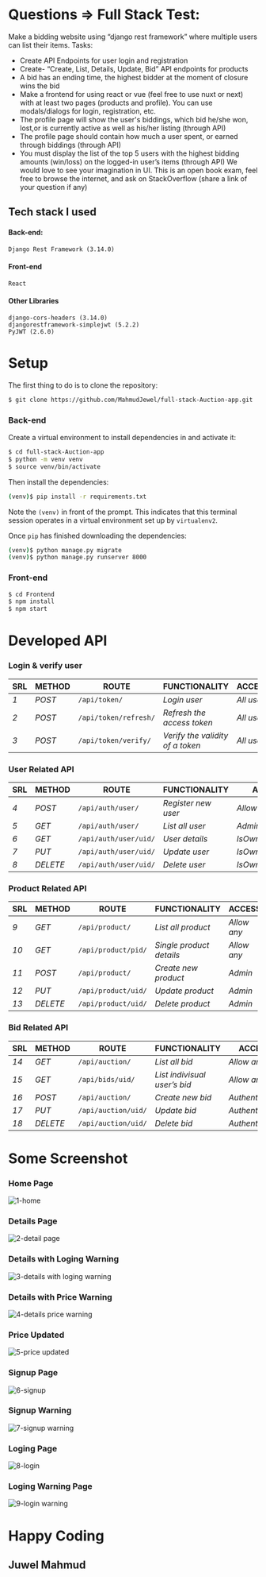 ﻿# Questions => Full Stack Test:
Make a bidding website using “django rest framework” where multiple users can list their items.
Tasks:
* Create API Endpoints for user login and registration
* Create- “Create, List, Details, Update, Bid” API endpoints for products
* A bid has an ending time, the highest bidder at the moment of closure wins the bid
* Make a frontend for using react or vue (feel free to use nuxt or next) with at least two pages (products and profile). You can use modals/dialogs for login, registration, etc.
* The profile page will show the user&#39;s biddings, which bid he/she won, lost,or is currently active as well as his/her listing (through API)
* The profile page should contain how much a user spent, or earned through biddings (through API)
* You must display the list of the top 5 users with the highest bidding amounts (win/loss) on the
logged-in user’s items (through API)
We would love to see your imagination in UI. This is an open book exam, feel free to browse the
internet, and ask on StackOverflow (share a link of your question if any)

## Tech stack I used
#### Back-end:
	Django Rest Framework (3.14.0)
#### Front-end
	React

#### Other Libraries
	django-cors-headers (3.14.0)
	djangorestframework-simplejwt (5.2.2)
	PyJWT (2.6.0)

# Setup
The first thing to do is to clone the repository:
```sh
$ git clone https://github.com/MahmudJewel/full-stack-Auction-app.git
```
### Back-end
Create a virtual environment to install dependencies in and activate it:
```sh
$ cd full-stack-Auction-app
$ python -m venv venv
$ source venv/bin/activate
```
Then install the dependencies:
```sh
(venv)$ pip install -r requirements.txt
```
Note the `(venv)` in front of the prompt. This indicates that this terminal
session operates in a virtual environment set up by `virtualenv2`.

Once `pip` has finished downloading the dependencies:
```sh
(venv)$ python manage.py migrate
(venv)$ python manage.py runserver 8000
```
### Front-end
```sh
$ cd Frontend
$ npm install
$ npm start
```


# Developed API
### Login & verify user
| SRL | METHOD | ROUTE | FUNCTIONALITY |ACCESS|
| ------- | ------- | ----- | ------------- | ------------- |
| *1* | *POST* | ```/api/token/``` | _Login user_| _All users_|
| *2* | *POST* | ```/api/token/refresh/``` | _Refresh the access token_|_All users_|
| *3* | *POST* | ```/api/token/verify/``` | _Verify the validity of a token_|_All users_|

### User Related API 
| SRL | METHOD | ROUTE | FUNCTIONALITY |ACCESS|
| ------- | ------- | ----- | ------------- | ------------- |
| *4* | *POST* | ```/api/auth/user/``` | _Register new user_|_Allow any_|
| *5* | *GET* | ```/api/auth/user/``` | _List all user_|_Adminuser_|
| *6* | *GET* | ```/api/auth/user/uid/``` | _User details_|_IsOwnerOrAdmin_|
| *7* | *PUT* | ```/api/auth/user/uid/``` | _Update user_|_IsOwnerOrAdmin_|
| *8* | *DELETE* | ```/api/auth/user/uid/``` | _Delete user_|_IsOwnerOrAdmin_|

### Product Related API
| SRL | METHOD | ROUTE | FUNCTIONALITY |ACCESS|
| ------- | ------- | ----- | ------------- | ------------- |
| *9* | *GET* | ```/api/product/``` | _List all product_|_Allow any_|
| *10* | *GET* | ```/api/product/pid/``` | _Single product details_|_Allow any_|
| *11* | *POST* | ```/api/product/``` | _Create new product_|_Admin_|
| *12* | *PUT* | ```/api/product/uid/``` | _Update product_|_Admin_|
| *13* | *DELETE* | ```/api/product/uid/``` | _Delete product_|_Admin_|


### Bid Related API
| SRL | METHOD | ROUTE | FUNCTIONALITY |ACCESS|
| ------- | ------- | ----- | ------------- | ------------- |
| *14* | *GET* | ```/api/auction/``` | _List all bid_|_Allow any_|
| *15* | *GET* | ```/api/bids/uid/``` | _List indivisual user’s bid_|_Allow any_|
| *16* | *POST* | ```/api/auction/``` | _Create new bid_|_Authenticated_|
| *17* | *PUT* | ```/api/auction/uid/``` | _Update bid_|_Authenticated_|
| *18* | *DELETE* | ```/api/auction/uid/``` | _Delete bid_|_Authenticated_|

# Some Screenshot
### Home Page

![1-home](https://user-images.githubusercontent.com/35461355/230955551-dceb329d-9055-4f52-9753-173aefaba649.png)

### Details Page

![2-detail page](https://user-images.githubusercontent.com/35461355/230955657-02690695-5564-4bec-88e7-b5ea9630f9c2.png)


### Details with Loging Warning

![3-details with loging warning](https://user-images.githubusercontent.com/35461355/230955719-1a35bb33-1fd8-4a8a-8ec4-fba1fa50dec6.png)

### Details with Price Warning

![4-details price warning](https://user-images.githubusercontent.com/35461355/230955737-3d0c875e-b675-4be9-973c-d58acd1a9045.png)

### Price Updated

![5-price updated](https://user-images.githubusercontent.com/35461355/230955777-f99bef99-cd43-4f48-85fb-880b0f24294e.png)

### Signup Page

![6-signup](https://user-images.githubusercontent.com/35461355/230956249-be58be10-7247-43d7-917c-b8ac48f19942.png)

### Signup Warning

![7-signup warning](https://user-images.githubusercontent.com/35461355/230956540-a8c8ebe0-b9a5-4aa1-9ab3-d56577ebdd7e.png)

### Loging Page

![8-login](https://user-images.githubusercontent.com/35461355/230957119-55989ea2-e46e-4352-8b43-d958d5be9714.png)

### Loging Warning Page

![9-login warning](https://user-images.githubusercontent.com/35461355/230957303-2f9f0a4b-da81-4b87-aae5-766eab1050f1.png)

# Happy Coding
## Juwel Mahmud

